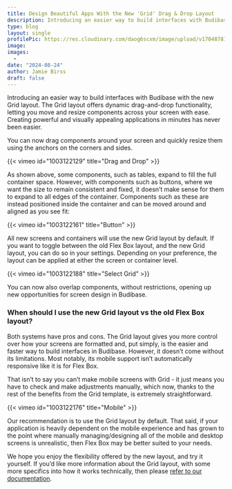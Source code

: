```yaml
---
title: Design Beautiful Apps With the New 'Grid' Drag & Drop Layout
description: Introducing an easier way to build interfaces with Budibase with the new Grid layout. The Grid layout offers dynamic drag-and-drop functionality, letting you move and resize components across your screen with ease.
type: blog
layout: single
profilePic: https://res.cloudinary.com/daog6scxm/image/upload/v1704878154/Photos/headshot_aw4uce.png
image: 
images:
  - 
date: "2024-08-24"
author: Jamie Birss
draft: false
---
```

Introducing an easier way to build interfaces with Budibase with the new Grid layout. The Grid layout offers dynamic drag-and-drop functionality, letting you move and resize components across your screen with ease. Creating powerful and visually appealing applications in minutes has never been easier. 

You can now drag components around your screen and quickly resize them using the anchors on the corners and sides. 

{{< vimeo id="1003122129" title="Drag and Drop" >}}


As shown above, some components, such as tables, expand to fill the full container space. However, with components such as buttons, where we want the size to remain consistent and fixed, it doesn’t make sense for them to expand to all edges of the container. Components such as these are instead positioned inside the container and can be moved around and aligned as you see fit:

{{< vimeo id="1003122161" title="Button" >}}

All new screens and containers will use the new Grid layout by default. If you want to toggle between the old Flex Box layout, and the new Grid layout, you can do so in your settings. Depending on your preference, the layout can be applied at either the screen or container level. 

{{< vimeo id="1003122188" title="Select Grid" >}}

You can now also overlap components, without restrictions, opening up new opportunities for screen design in Budibase. 

### When should I use the new Grid layout vs the old Flex Box layout?
Both systems have pros and cons. The Grid layout gives you more control over how your screens are formatted and, put simply, is the easier and faster way to build interfaces in Budibase. However, it doesn’t come without its limitations. Most notably, its mobile support isn’t automatically responsive like it is for Flex Box. 

That isn’t to say you can’t make mobile screens with Grid - it just means you have to check and make adjustments manually, which now, thanks to the rest of the benefits from the Grid template, is extremely straightforward. 

{{< vimeo id="1003122176" title="Mobile" >}}

Our recommendation is to use the Grid layout by default. That said, if your application is heavily dependent on the mobile experience and has grown to the point where manually managing/designing all of the mobile and desktop screens is unrealistic, then Flex Box may be better suited to your needs.  

We hope you enjoy the flexibility offered by the new layout, and try it yourself. If you’d like more information about the Grid layout, with some more specifics into how it works technically, then please [refer to our documentation](https://github.com/Budibase/budibase/pull/14321).

 
 